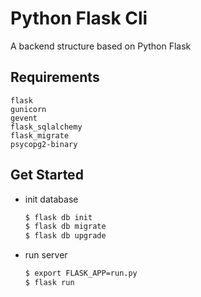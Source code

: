 # Python Flask Cli

A backend structure based on Python Flask



## Requirements

~~~
flask
gunicorn
gevent
flask_sqlalchemy
flask_migrate
psycopg2-binary
~~~



## Get Started

* init database

  ~~~bash
  $ flask db init
  $ flask db migrate
  $ flask db upgrade
  ~~~

* run server

  ~~~bash
  $ export FLASK_APP=run.py
  $ flask run
  ~~~



